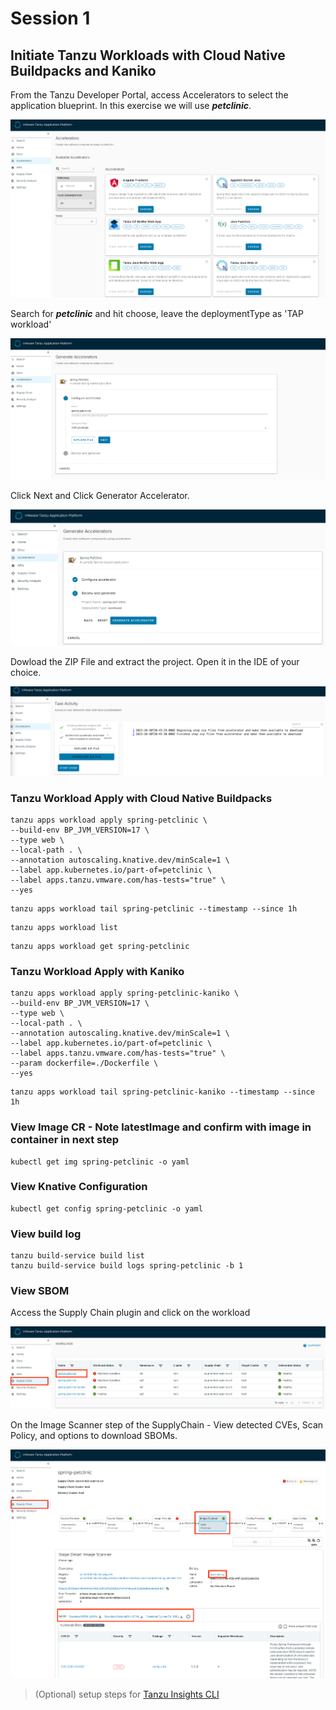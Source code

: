 # Session 1
## Initiate Tanzu Workloads with Cloud Native Buildpacks and Kaniko
From the Tanzu Developer Portal, access Accelerators to select the application blueprint. In this exercise we will use ***petclinic***. 

![acc](accelerators-on-tanzu-dev-portal.png)

Search for ***petclinic*** and hit choose, leave the deploymentType as 'TAP workload' 

![acc](petclinic-accelerator.png)

Click Next and Click Generator Accelerator.

![acc](generate-project.png)


Dowload the ZIP File and extract the project. Open it in the IDE of your choice.

![acc](download-project.png)

### Tanzu Workload Apply with Cloud Native Buildpacks
```shell
tanzu apps workload apply spring-petclinic \
--build-env BP_JVM_VERSION=17 \
--type web \
--local-path . \
--annotation autoscaling.knative.dev/minScale=1 \
--label app.kubernetes.io/part-of=petclinic \
--label apps.tanzu.vmware.com/has-tests="true" \
--yes
```
```shell
tanzu apps workload tail spring-petclinic --timestamp --since 1h
```
```shell
tanzu apps workload list
```
```shell
tanzu apps workload get spring-petclinic
```
### Tanzu Workload Apply with Kaniko
```shell
tanzu apps workload apply spring-petclinic-kaniko \
--build-env BP_JVM_VERSION=17 \
--type web \
--local-path . \
--annotation autoscaling.knative.dev/minScale=1 \
--label app.kubernetes.io/part-of=petclinic \
--label apps.tanzu.vmware.com/has-tests="true" \
--param dockerfile=./Dockerfile \
--yes
```
```shell
tanzu apps workload tail spring-petclinic-kaniko --timestamp --since 1h
```
### View Image CR - Note latestImage and confirm with image in container in next step
```shell
kubectl get img spring-petclinic -o yaml
```
### View Knative Configuration
```shell
kubectl get config spring-petclinic -o yaml
```
### View build log
```shell
tanzu build-service build list
tanzu build-service build logs spring-petclinic -b 1
```
### View SBOM
Access the Supply Chain plugin and click on the workload

![acc](supply-chain.png)

On the Image Scanner step of the SupplyChain - View detected CVEs, Scan Policy, and options to download SBOMs.

![acc](workload-sbom.png)
> (Optional) setup steps for [Tanzu Insights CLI](https://docs.vmware.com/en/VMware-Tanzu-Application-Platform/1.6/tap/cli-plugins-insight-cli-configuration.html)